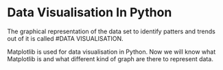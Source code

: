 # Data Visualisation In Python 
The graphical representation of the data set to identify patters and trends out of it is called #DATA VISUALISATION.


Matplotlib is used for data visualisation in Python. Now we will know what Matplotlib is and what different kind of graph are there to represent data.

